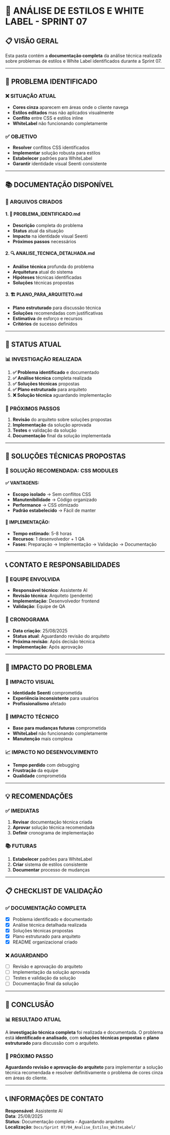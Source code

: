 # 📁 ANÁLISE DE ESTILOS E WHITE LABEL - SPRINT 07

## 📋 VISÃO GERAL

Esta pasta contém a **documentação completa** da análise técnica realizada sobre problemas de estilos e White Label identificados durante a Sprint 07.

---

## 🚨 PROBLEMA IDENTIFICADO

### ❌ SITUAÇÃO ATUAL
- **Cores cinza** aparecem em áreas onde o cliente navega
- **Estilos editados** mas não aplicados visualmente
- **Conflito** entre CSS e estilos inline
- **WhiteLabel** não funcionando completamente

### ✅ OBJETIVO
- **Resolver** conflitos CSS identificados
- **Implementar** solução robusta para estilos
- **Estabelecer** padrões para WhiteLabel
- **Garantir** identidade visual Seenti consistente

---

## 📚 DOCUMENTAÇÃO DISPONÍVEL

### 📄 ARQUIVOS CRIADOS

#### **1. 🚨 PROBLEMA_IDENTIFICADO.md**
- **Descrição** completa do problema
- **Status** atual da situação
- **Impacto** na identidade visual Seenti
- **Próximos passos** necessários

#### **2. 🔍 ANALISE_TECNICA_DETALHADA.md**
- **Análise técnica** profunda do problema
- **Arquitetura** atual do sistema
- **Hipóteses** técnicas identificadas
- **Soluções** técnicas propostas

#### **3. 🏗️ PLANO_PARA_ARQUITETO.md**
- **Plano estruturado** para discussão técnica
- **Soluções** recomendadas com justificativas
- **Estimativa** de esforço e recursos
- **Critérios** de sucesso definidos

---

## 🎯 STATUS ATUAL

### 📊 INVESTIGAÇÃO REALIZADA
1. **✅ Problema identificado** e documentado
2. **✅ Análise técnica** completa realizada
3. **✅ Soluções técnicas** propostas
4. **✅ Plano estruturado** para arquiteto
5. **❌ Solução técnica** aguardando implementação

### 🚀 PRÓXIMOS PASSOS
1. **Revisão** do arquiteto sobre soluções propostas
2. **Implementação** da solução aprovada
3. **Testes** e validação da solução
4. **Documentação** final da solução implementada

---

## 🔧 SOLUÇÕES TÉCNICAS PROPOSTAS

### 🥇 SOLUÇÃO RECOMENDADA: CSS MODULES

#### **✅ VANTAGENS:**
- **Escopo isolado** → Sem conflitos CSS
- **Manutenibilidade** → Código organizado
- **Performance** → CSS otimizado
- **Padrão estabelecido** → Fácil de manter

#### **🔧 IMPLEMENTAÇÃO:**
- **Tempo estimado**: 5-8 horas
- **Recursos**: 1 desenvolvedor + 1 QA
- **Fases**: Preparação → Implementação → Validação → Documentação

---

## 📞 CONTATO E RESPONSABILIDADES

### 👥 EQUIPE ENVOLVIDA
- **Responsável técnico**: Assistente AI
- **Revisão técnica**: Arquiteto (pendente)
- **Implementação**: Desenvolvedor frontend
- **Validação**: Equipe de QA

### 📅 CRONOGRAMA
- **Data criação**: 25/08/2025
- **Status atual**: Aguardando revisão do arquiteto
- **Próxima revisão**: Após decisão técnica
- **Implementação**: Após aprovação

---

## 🎨 IMPACTO DO PROBLEMA

### 🚨 IMPACTO VISUAL
- **Identidade Seenti** comprometida
- **Experiência inconsistente** para usuários
- **Profissionalismo** afetado

### 🔧 IMPACTO TÉCNICO
- **Base para mudanças futuras** comprometida
- **WhiteLabel** não funcionando completamente
- **Manutenção** mais complexa

### 📈 IMPACTO NO DESENVOLVIMENTO
- **Tempo perdido** com debugging
- **Frustração** da equipe
- **Qualidade** comprometida

---

## 💡 RECOMENDAÇÕES

### ✅ IMEDIATAS
1. **Revisar** documentação técnica criada
2. **Aprovar** solução técnica recomendada
3. **Definir** cronograma de implementação

### 📚 FUTURAS
1. **Estabelecer** padrões para WhiteLabel
2. **Criar** sistema de estilos consistente
3. **Documentar** processo de mudanças

---

## 📋 CHECKLIST DE VALIDAÇÃO

### ✅ DOCUMENTAÇÃO COMPLETA
- [x] Problema identificado e documentado
- [x] Análise técnica detalhada realizada
- [x] Soluções técnicas propostas
- [x] Plano estruturado para arquiteto
- [x] README organizacional criado

### ❌ AGUARDANDO
- [ ] Revisão e aprovação do arquiteto
- [ ] Implementação da solução aprovada
- [ ] Testes e validação da solução
- [ ] Documentação final da solução

---

## 🚀 CONCLUSÃO

### 📊 RESULTADO ATUAL
A **investigação técnica completa** foi realizada e documentada. O problema está **identificado e analisado**, com **soluções técnicas propostas** e **plano estruturado** para discussão com o arquiteto.

### 🎯 PRÓXIMO PASSO
**Aguardando revisão e aprovação do arquiteto** para implementar a solução técnica recomendada e resolver definitivamente o problema de cores cinza em áreas do cliente.

---

## 📞 INFORMAÇÕES DE CONTATO

**Responsável**: Assistente AI  
**Data**: 25/08/2025  
**Status**: Documentação completa - Aguardando arquiteto  
**Localização**: `Docs/Sprint 07/04_Analise_Estilos_WhiteLabel/`













